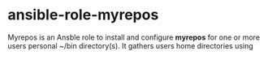 # ansible-role-myrepos
Myrepos is an Ansble role to install and configure **myrepos** for one or more users personal ~/bin directory(s). It gathers users home directories using 
